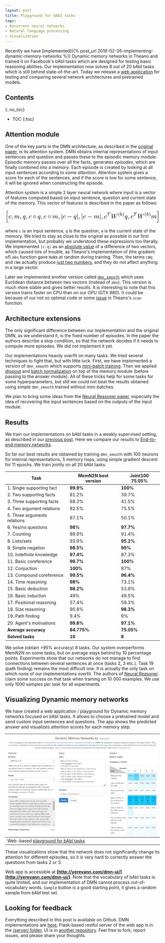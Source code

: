 ```yaml
---
layout: post
title: Playground for bAbI tasks
tags:
- Recurrent neural networks
- Natural language processing
- Visualization
---
```


Recently we have [implemented]({% post_url 2016-02-05-implementing-dynamic-memory-networks %}) Dynamic memory networks in Theano and trained it on Facebook's bAbI tasks which are designed for testing basic reasoning abilities. Our implementation now solves 8 out of 20 bAbI tasks which is still behind state-of-the-art. Today we release a [web application](http://yerevann.com/dmn-ui/) for testing and comparing several network architectures and pretrained models.

<!--more-->

## Contents
{:.no_toc}
* TOC
{:toc}

## Attention module

One of the key parts in the DMN architecture, as described in the [original paper](http://arxiv.org/abs/1506.07285), is its attention system. DMN obtains internal representations of input sentences and question and passes these to the episodic memory module. Episodic memory passes over all the facts, generates _episodes_, which are finally combined into a _memory_. Each episode is created by looking at all input sentences according to some _attention_. Attention system gives a score for each of the sentences, and if the score is low for some sentence, it will be ignored when constructing the episode. 

Attention system is a simple 2 layer neural network where input is a vector of features computed based on input sentence, question and current state of the memory. This vector of features is described in the paper as follows:

![attention module input](/public/2016-02-23/attention-vector.png "attention module input")

where `c` is an input sentence, `q` is the question, `m` is the current state of the memory. We tried to stay as close to the original as possible in our first implementation, but probably we understood these expressions too literally. We implemented `|c-q|` as an [absolute value](https://github.com/YerevaNN/Dynamic-memory-networks-in-Theano/blob/master/dmn_basic.py#L217) of a difference of two vectors, which caused lots of trouble, as Theano's implementation of (the gradient of) `abs` function gave `NaN`s at random during training. Then, the terms `cWq` and `cWm` actually produce [just two numbers](https://github.com/YerevaNN/Dynamic-memory-networks-in-Theano/blob/master/dmn_basic.py#L215), and they do not affect anything in a large vector.
   
Later we implemented another version called [`dmn_smooth`](https://github.com/YerevaNN/Dynamic-memory-networks-in-Theano/blob/master/dmn_smooth.py#L223) which uses Euclidean distance between two vectors (instead of `abs`). This version is much more stable and gives better results. It is interesting to note that this version trains faster on CPU than on our GPU (GTX 980). It could be because of our not so optimal code or some [issue](https://github.com/Theano/Theano/issues/1168) in Theano's `scan` function.

## Architecture extensions
The only significant difference between our implementation and the original DMN, as we understand it, is the fixed number of episodes. In the paper the authors describe a stop condition, so that the network decides if it needs to compute more episodes. We did not implement it yet.

Our implementations heavily overfit on many tasks. We tried several techniques to fight that, but with little luck. First, we have implemented a version of `dmn_smooth` which supports [mini-batch training](https://github.com/YerevaNN/Dynamic-memory-networks-in-Theano/blob/master/dmn_batch.py). Then we applied [dropout](https://en.wikipedia.org/wiki/Dropout_(neural_networks)) and [batch normalization](http://arxiv.org/abs/1502.03167) on top of the memory module (before passing to the answer module). All of these tricks help for some tasks for some hyperparameters, but still we could not beat the results obtained using simple `dmn_smooth` trained without mini-batches.

We plan to bring some ideas from the [Neural Reasoner paper](http://arxiv.org/abs/1508.05508), especially the idea of recovering the input sentences based on the outputs of the input module.
 

## Results
We train our implementations on bAbI tasks in a weakly supervised setting, as described in our [previous post](http://yerevann.github.io/2016/02/05/implementing-dynamic-memory-networks/#memory-networks). Here we compare our results to [End-to-end memory networks](http://arxiv.org/abs/1410.3916).

So far our best results are obtained by training `dmn_smooth` with 100 neurons for internal representations, 5 memory hops, using simple gradient descent for 11 epochs. We train jointly on all 20 bAbI tasks. 

| Task | MemN2N best version | Joint100 75.05% |
| --- | ----- | ------ |
| 1. Single supporting fact |	**99.9%**	|	**100%**	|
| 2. Two supporting facts |	81.2%	|	39.7%	|
| 3. Three supporting facts |	68.3%	|	41.5%	|
| 4. Two argument relations |	82.5%	|	75.5%	|
| 5. Three arguments relations |	87.1%	|	50.1%	|
| 6. Yes/no questions |	**98%**	|	**97.7%**	|
| 7. Counting |	89.9%	|	91.4%	|
| 8. Lists/sets |	93.9%	|	**95.2%**	|
| 9. Simple negation |	**98.5%**	|	**99%**	|
| 10. Indefinite knowledge |	**97.4%**	|	87.3%	|
| 11. Basic coreference |	**96.7%**	|	**100%**	|
| 12. Conjuction |	**100%**	|	87%	|
| 13. Compound coreference |	**99.5%**	|	**96.4%**	|
| 14. Time reasoning |	**98%**	|	73.1%	|
| 15. Basic deduction |	**98.2%**	|	53.9%	|
| 16. Basic induction |	49%	|	49.5%	|
| 17. Positional reasoning |	57.4%	|	59.3%	|
| 18. Size reasoning |	90.8%	|	**98.3%**	|
| 19. Path finding |	9.4%	|	9%	|
| 20. Agent's motivations |	**99.8%**	|	**97.1%**	|
| **Average accuracy** |	**84.775%**	|	**75.05%**	|
| **Solved tasks** |	**10**	|	**8**	|

We solve (obtain >95% accuracy) 8 tasks. Our system overperforms MemN2N on some tasks, but on average stays behind by 10 percentage points. Experiments show that our networks do not manage to find connections between several sentences at once (tasks 2, 3 etc.). Task 19 (path finding) remains the most difficult one. It is actually the only task on which none of our implementations overfit. The authors of [Neural Reasoner](http://arxiv.org/abs/1508.05508) claim some success on that task when training on 10 000 examples. We use only 1000 samples per task for all experiments.

## Visualizing Dynamic memory networks

We have created a web application / playground for Dynamic memory networks focused on bAbI tasks. It allows to choose a pretrained model and send custom input sentences and questions. The app shows the predicted answer and visualizes attention scores for each memory step. 

| ![Playground for bAbI tasks](/public/2016-02-23/dmn-ui.png "Playground for bAbI tasks") |
| --- |
| Web-based [playground for bAbI tasks](http://yerevann.com/dmn-ui/) |

These visualizations show that the network does not significantly change its attention for different episodes, so it is very hard to correctly answer the questions from tasks 2 or 3.  

Web app is accessible at **[http://yerevann.com/dmn-ui/](http://yerevann.com/dmn-ui/)**. Note that the vocabulary of bAbI tasks is quite limited, and our implementation of DMN cannot process out-of-vocabulary words. `Sample` button is a good starting point, it gives a random sample from bAbI test set.

## Looking for feedback

Everything described in this post is available on Github. DMN implementations are [here](https://github.com/YerevaNN/Dynamic-memory-networks-in-Theano), Flask-based restful server of the web app is in the [/server/ folder](https://github.com/YerevaNN/Dynamic-memory-networks-in-Theano/tree/master/server), UI is in [another repository](https://github.com/YerevaNN/dmn-ui). Feel free to fork, report issues, and please share your thoughts. 
